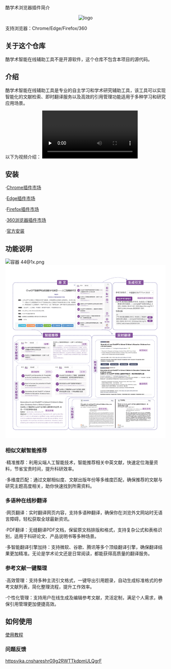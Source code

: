 酷学术浏览器插件简介	
<div align=center>
    <img
  alt="logo"
  src="./组%201.jpg"
  width="200"
  style="margin: auto"
/>
</div>

支持浏览器：Chrome/Edge/Firefox/360
## 关于这个仓库
酷学术智能在线辅助工具不是开源软件，这个仓库不包含本项目的源代码。
## 介绍
酷学术智能在线辅助工具是专业的自主学习和学术研究辅助工具，该工具可以实现智能化的文献检索、即时翻译服务以及高效的引用管理功能适用于多种学习和研究应用场景。

以下为视频介绍：
<video id="video" controls="" preload="none">
    <source id="mp4" src="https://www.youtube.com/watch?v=0khtu6oNmoo&t=8s" type="video/mp4">
    </video>


## 安装
·[Chrome插件市场](httpschromewebstore.google.comdetail%E9%85%B7%E5%AD%A6%E6%9C%AFangphjdghkpkjdbljdfabiphhkolenbnhl=zh-CN&utm_source=ext_sidebar)

·[Edge插件市场](httpsmicrosoftedge.microsoft.comaddonsdetail%E9%85%B7%E5%AD%A6%E6%9C%AFddbbchndnifnljpahafeoodeliphgondhl=zh-CN)

·[Firefox插件市场](httpsaddons.mozilla.orgzh-CNfirefoxaddon%E9%85%B7%E5%AD%A6%E6%9C%AFutm_source=addons.mozilla.org&utm_medium=referral&utm_content=search)

·[360浏览器插件市场](httpsext.se.360.cn#extension-detailid=ofabpngdifhcjfijekcmhlbkkplhijlj)

·[官方安装](httpaddons.dic.coolapk)


## 功能说明

![容器 44@1x.png](httpspicsum.photos300)
<img
  alt="logo"
  src="./容器 44@1x.png"
  width="800"
/>
### 相似文献智能推荐 
·精准推荐：利用尖端人工智能技术，智能推荐相关中英文献，快速定位海量资料，节省宝贵时间，提升科研效率。 

·多维度匹配：通过文献相似度、文献出版年份等多维度匹配，确保推荐的文献与研究主题高度相关，助你快速找到所需资料。

### 多语种在线秒翻译
·网页翻译：实时翻译网页内容，支持多语种翻译，确保你在浏览外文网站时无语言障碍，轻松获取全球最新资讯。 

·PDF翻译：无缝翻译PDF文档，保留原文档排版和格式，支持复杂公式和表格识别，适用于科研论文、产品说明书等多种场景。

·多智能翻译引擎加持：支持微软、谷歌、腾讯等多个顶级翻译引擎，确保翻译结果更加精准。无论是学术论文还是日常阅读，都能获得高质量的翻译服务。 

### 参考文献一键整理 
·高效管理：支持多种主流引文格式，一键导出引用题录，自动生成标准格式的参考文献列表，简化整理流程，提升工作效率。 

·个性化管理：支持用户在线生成及编辑参考文献，灵活定制，满足个人需求，确保引用管理更加便捷高效。

## 如何使用
[使用教程](httpaddons.dic.coolabout)
### 问题反馈
[httpsvika.cnshareshrG9g2RWTTkdpmULQgrF](httpsvika.cnshareshrG9g2RWTTkdpmULQgrF)
